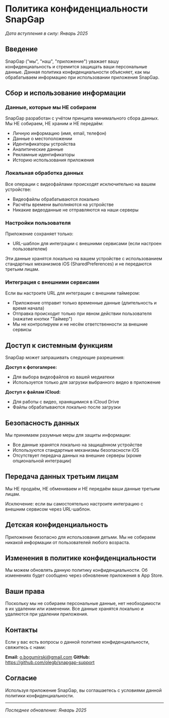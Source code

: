 # Политика конфиденциальности SnapGap

*Дата вступления в силу: Январь 2025*

## Введение

SnapGap ("мы", "наш", "приложение") уважает вашу конфиденциальность и стремится защищать ваши персональные данные. Данная политика конфиденциальности объясняет, как мы обрабатываем информацию при использовании приложения SnapGap.

## Сбор и использование информации

### Данные, которые мы НЕ собираем

SnapGap разработан с учётом принципа минимального сбора данных. Мы НЕ собираем, НЕ храним и НЕ передаём:

- Личную информацию (имя, email, телефон)
- Данные о местоположении
- Идентификаторы устройства
- Аналитические данные
- Рекламные идентификаторы
- Историю использования приложения

### Локальная обработка данных

Все операции с видеофайлами происходят исключительно на вашем устройстве:

- Видеофайлы обрабатываются локально
- Расчёты времени выполняются на устройстве
- Никакие видеоданные не отправляются на наши серверы

### Настройки пользователя

Приложение сохраняет только:
- URL-шаблон для интеграции с внешними сервисами (если настроен пользователем)

Эти данные хранятся локально на вашем устройстве с использованием стандартных механизмов iOS (SharedPreferences) и не передаются третьим лицам.

### Интеграция с внешними сервисами

Если вы настроите URL для интеграции с внешним таймером:
- Приложение отправит только временные данные (длительность и время начала)
- Отправка происходит только при явном действии пользователя (нажатие кнопки "Таймер")
- Мы не контролируем и не несём ответственности за внешние сервисы

## Доступ к системным функциям

SnapGap может запрашивать следующие разрешения:

**Доступ к фотогалерее:**
- Для выбора видеофайлов из вашей медиатеки
- Используется только для загрузки выбранного видео в приложение

**Доступ к файлам iCloud:**
- Для работы с видео, хранящимися в iCloud Drive
- Файлы обрабатываются локально после загрузки

## Безопасность данных

Мы принимаем разумные меры для защиты информации:
- Все данные хранятся локально на защищённом устройстве
- Используются стандартные механизмы безопасности iOS
- Отсутствует передача данных на внешние серверы (кроме опциональной интеграции)

## Передача данных третьим лицам

Мы НЕ продаём, НЕ обмениваем и НЕ передаём ваши данные третьим лицам.

Исключение: если вы самостоятельно настроите интеграцию с внешним сервисом через URL-шаблон.

## Детская конфиденциальность

Приложение безопасно для использования детьми. Мы не собираем никакой информации от пользователей любого возраста.

## Изменения в политике конфиденциальности

Мы можем обновлять данную политику конфиденциальности. Об изменениях будет сообщено через обновление приложения в App Store.

## Ваши права

Поскольку мы не собираем персональные данные, нет необходимости в их удалении или изменении. Все данные хранятся локально и удаляются при удалении приложения.

## Контакты

Если у вас есть вопросы о данной политике конфиденциальности, свяжитесь с нами:

**Email:** o.bogumirski@gmail.com
**GitHub:** https://github.com/olegb/snapgap-support

## Согласие

Используя приложение SnapGap, вы соглашаетесь с условиями данной политики конфиденциальности.

---

*Последнее обновление: Январь 2025*